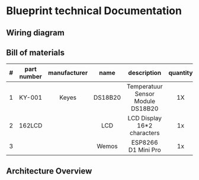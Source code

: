 # Blueprint technical Documentation

## Wiring diagram 

## Bill of materials


|#| part number  | manufacturer  | name    |description                        | quantity  | cost   | url                                                                                                                                                                                                   |
|-|:------------:|:-------------:|:-------:|:---------------------------------:|:---------:|:------:| -----------------------------------------------------------------------------------------------------------------------------------------------------------------------------------------------------:|
|1|KY-001        | Keyes         | DS18B20 | Temperatuur Sensor Module DS18B20 |  1X       | € 2,99 |  [LINK]: https://www.otronic.nl/a-63016282/sensors/temperatuur-sensor-module-ds18b20-dallas-clone/?gclid=Cj0KCQjwz7uRBhDRARIsAFqjuln9ZQj2s46OsvXAT7ZA9GZl4vI5bgohDp9vesoGXoXQkQr0cAALCawaAsyKEALw_wcB |
|2|162LCD        |               | LCD     | LCD Display 16*2 characters       |  1x	 | € 4,00 |  [LINK]: https://www.tinytronics.nl/shop/en/displays/lcd/lcd-display-16*2-characters-with-white-text-and-blue-backlight                                                                               |
|3|              |               | Wemos   | ESP8266 D1 Mini Pro		       |  1x       | € 9,99 |  [LINK]: https://www.otronic.nl/a-62361236/esp8266/esp8266-d1-mini-pro-development-board-wemos/?gclid=Cj0KCQjwz7uRBhDRARIsAFqjulmBhLtjCYMU66G0RRoBpKQh2jNPKogIFRLE5b-eb9luPoIChLH3fdgaAkBTEALw_wcB    |

## Architecture Overview
